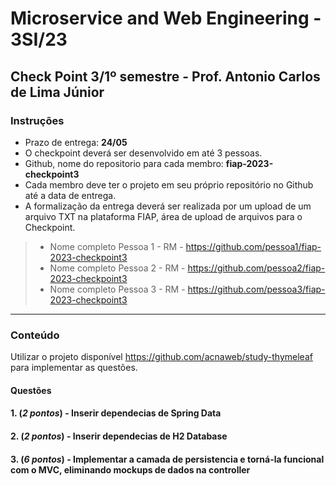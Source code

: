 # Microservice and Web Engineering - 3SI/23

## Check Point 3/1º semestre - Prof. Antonio Carlos de Lima Júnior

### Instruções

- Prazo de entrega: __24/05__
- O checkpoint deverá ser desenvolvido em até 3 pessoas.
- Github, nome do repositorio para cada membro: __fiap-2023-checkpoint3__
- Cada membro deve ter o projeto em seu próprio repositório no Github até a data de entrega.
- A formalização da entrega deverá ser realizada por um upload de um arquivo TXT na plataforma FIAP, área de upload de arquivos para o Checkpoint.

> - Nome completo Pessoa 1 - RM - https://github.com/pessoa1/fiap-2023-checkpoint3
> - Nome completo Pessoa 2 - RM - https://github.com/pessoa2/fiap-2023-checkpoint3
> - Nome completo Pessoa 3 - RM - https://github.com/pessoa3/fiap-2023-checkpoint3

----

### Conteúdo

Utilizar o projeto disponível https://github.com/acnaweb/study-thymeleaf para implementar as questões.

#### Questões 

#### 1. (_2  pontos_) - Inserir dependecias de Spring Data
#### 2. (_2  pontos_) - Inserir dependecias de H2 Database
#### 3. (_6 pontos_) - Implementar a camada de persistencia e torná-la funcional com o MVC, eliminando mockups de dados na controller


